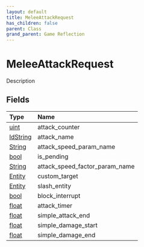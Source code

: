 ```yaml
---
layout: default
title: MeleeAttackRequest
has_children: false
parent: Class
grand_parent: Game Reflection
---
```

# MeleeAttackRequest
Description 

## Fields

| Type | Name |
|:-------------|:--------------|
| [uint](/docs/game-reflection/components/uint) | attack_counter |
| [IdString](/docs/game-reflection/components/id_string) | attack_name |
| [String](/docs/game-reflection/components/string) | attack_speed_param_name |
| [bool](/docs/game-reflection/components/bool) | is_pending |
| [String](/docs/game-reflection/components/string) | attack_speed_factor_param_name |
| [Entity](/docs/game-reflection/classes/entity) | custom_target |
| [Entity](/docs/game-reflection/classes/entity) | slash_entity |
| [bool](/docs/game-reflection/components/bool) | block_interrupt |
| [float](/docs/game-reflection/components/float) | attack_timer |
| [float](/docs/game-reflection/components/float) | simple_attack_end |
| [float](/docs/game-reflection/components/float) | simple_damage_start |
| [float](/docs/game-reflection/components/float) | simple_damage_end |

